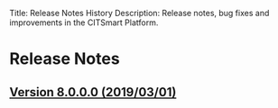Title: Release Notes History
Description: Release notes, bug fixes and improvements in the CITSmart Platform.

# Release Notes

## [Version 8.0.0.0 (2019/03/01)][1]


[1]:release-notes/version-8.0.0.0.md
